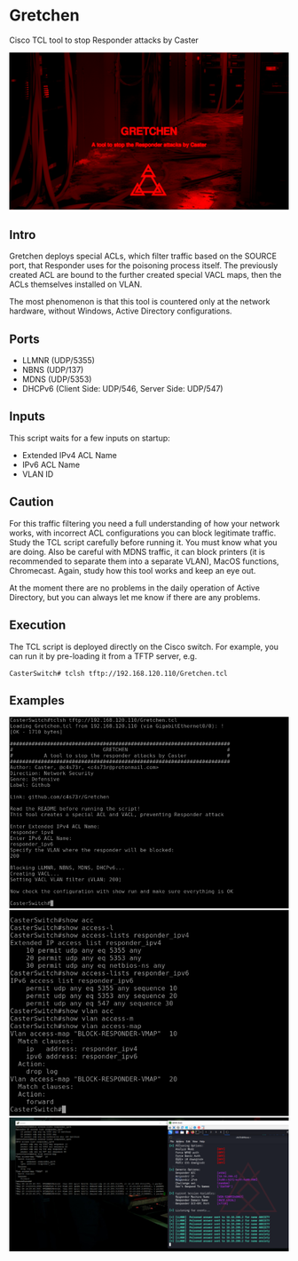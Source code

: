 # Gretchen
Cisco TCL tool to stop Responder attacks by Caster
 
![](cover.png)

## Intro

Gretchen deploys special ACLs, which filter traffic based on the SOURCE port, that Responder uses for the poisoning process itself. The previously created ACL are bound to the further created special VACL maps, then the ACLs themselves installed on VLAN.

The most phenomenon is that this tool is countered only at the network hardware, without Windows, Active Directory configurations.

## Ports

- LLMNR (UDP/5355)
- NBNS (UDP/137)
- MDNS (UDP/5353)
- DHCPv6 (Client Side: UDP/546, Server Side: UDP/547)

## Inputs

This script waits for a few inputs on startup:

- Extended IPv4 ACL Name
- IPv6 ACL Name
- VLAN ID

## Caution

For this traffic filtering you need a full understanding of how your network works, with incorrect ACL configurations you can block legitimate traffic. Study the TCL script carefully before running it. You must know what you are doing. 
Also be careful with MDNS traffic, it can block printers (it is recommended to separate them into a separate VLAN), MacOS functions, Chromecast. Again, study how this tool works and keep an eye out.

At the moment there are no problems in the daily operation of Active Directory, but you can always let me know if there are any problems.

## Execution

The TCL script is deployed directly on the Cisco switch. For example, you can run it by pre-loading it from a TFTP server, e.g.
```
CasterSwitch# tclsh tftp://192.168.120.110/Gretchen.tcl
```
## Examples
![](run.png)
![](show-acl.png)
![](affect.png)
